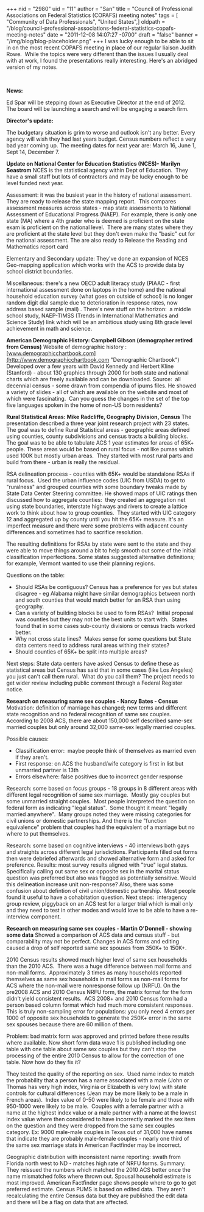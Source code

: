 +++
nid = "2980"
uid = "11"
author = "San"
title = "Council of Professional Associations on Federal Statistics (COPAFS) meeting notes"
tags = [ "Community of Data Professionals", "United States",]
oldpath = "/blog/council-professional-associations-federal-statistics-copafs-meeting-notes"
date = "2011-12-08 14:07:27 -0700"
draft = "false"
banner = "/img/blog/blog-placeholder.png"
+++
I was lucky enough to be able to sit in on the most recent COPAFS
meeting in place of our regular liaison Judith Rowe.  While the topics
were very different than the issues I usually deal with at work, I found
the presentations really interesting. Here's an abridged version of my
notes.

 

**News:**

Ed Spar will be stepping down as Executive Director at the end of 2012. 
The board will be launching a search and will be engaging a search
firm.

**Director's update:**

The budgetary situation is grim to worse and outlook isn't any better.
Every agency will wish they had last years budget. Census numbers
reflect a very bad year coming up. The meeting dates for next year are:
March 16, June 1, Sept 14, December 7.

**Update on National Center for Education Statistics (NCES)- Marilyn
Seastrom**
NCES is the statistical agency within Dept of Education.  They have a
small staff but lots of contractors and may be lucky enough to be level
funded next year.

Assessment: it was the busiest year in the history of national
assessment.  They are ready to release the state mapping report.  This
compares assessment measures across states - map state assessments to
National Assessment of Educational Progress (NAEP). For example, there
is only one state (MA) where a 4th grader who is deemed is proficient on
the state exam is proficient on the national level.  There are many
states where they are proficient at the state level but they don't even
make the "basic" cut for the national assessment. The are also ready
to Release the Reading and Mathematics report card


Elementary and Secondary update: They've done an expansion of NCES
Geo-mapping application which works with the ACS to provide data by
school district boundaries.


Miscellaneous: there's a new OECD adult literacy study (PIAAC - first
international assessment done on laptops in the home) and the national
household education survey (what goes on outside of school) is no longer
random digit dial sample due to deterioration in response rates, now
address based sample (mail) .
There's new stuff on the horizon:  a middle school study, NAEP-TIMSS
(Trends in International Mathematics and Science Study) link which will
be an ambitious study using 8th grade level achievement in math and
science.

**American Demographic History: Campbell Gibson (demographer retired
from Census)**
Website of demographic history :
[www.demographicchartbook.com](http://www.demographicchartbook.com "Demographic Chartbook")
Developed over a few years with David Kennedy and Herbert Kline
(Stanford) - about 130 graphics through 2000 for both state and national
charts which are freely available and can be downloaded.
Source:  all decennial census - some drawn from compendia of ipums
files.
He showed a variety of slides - all of which are available on the
website and most of which were fascinating.  Can you guess the changes
in the set of the top five languages spoken in the home of non-US born
residents?

**Rural Statistical Areas: Mike Radcliffe, Geography Division, Census**
The presentation described a three year joint research project with 23
states. The goal was to define Rural Statistical areas - geographic
areas defined using counties, county subdivisions and census tracts a
building blocks. The goal was to be able to tabulate ACS 1 year
estimates for areas of 65K+ people. These areas would be based on rural
focus - not like pumas which used 100K but mostly urban areas.  They
started with most rural parts and build from there - urban is really the
residual.


RSA delineation process - counties with 65K+ would be standalone RSAs if
rural focus.  Used the urban influence codes (UIC from USDA) to get to
"ruralness" and grouped counties with some boundary tweaks made by
State Data Center Steering committee. He showed maps of UIC ratings then
discussed how to aggregate counties:  they created an aggregation net
using state boundaries, interstate highways and rivers to create a
lattice work to think about how to group counties.  They started with
UIC category 12 and aggregated up by county until you hit the 65K+
measure. It's an imperfect measure and there were some problems with
adjacent county differences and sometimes had to sacrifice resolution.


The resulting definitions for RSAs by state were sent to the state and
they were able to move things around a bit to help smooth out some of
the initial classification imperfections. Some states suggested
alternative definitions; for example, Vermont wanted to use their
planning regions.


Questions on the table:

-   Should RSAs be contiguous? Census has a preference for yes but
    states disagree - eg Alabama might have similar demographics between
    north and south counties that would match better for an RSA than
    using geography.
-   Can a variety of building blocks be used to form RSAs?  Initial
    proposal was counties but they may not be the best units to start
    with.  States found that in some cases sub-county divisions or
    census tracts worked better.
-   Why not cross state lines?  Makes sense for some questions but State
    data centers need to address rural areas withing their states?
-   Should counties of 65K+ be split into multiple areas?

Next steps:
State data centers have asked Census to define these as statistical
areas but Census has said that in some cases (like Los Angeles) you just
can't call them rural.  What do you call them? The project needs to get
wider review including public comment through a Federal Register
notice.


**Research on measuring same sex couples - Nancy Bates - Census**
Motivation: definition of marriage has changed; new terms and different
state recognition and no federal recognition of same sex couples.
According to 2008 ACS, there are about 150,000 self described same-sex
married couples but only around 32,000 same-sex legally married couples.

Possible causes:

-   Classification error:  maybe people think of themselves as married
    even if they aren't.
-   First response: on ACS the husband/wife category is first in list
    but unmarried partner is 13th
-   Errors elsewhere: false positives due to incorrect gender response

Research: some based on focus groups - 18 groups in 8 different areas
with different legal recognition of same sex marriage.  Mostly gay
couples but some unmarried straight couples.  Most people interpreted
the question on federal form as indicating "legal status".  Some
thought it meant "legally married anywhere".  Many groups noted they
were missing categories for civil unions or domestic partnerships. And
there is the "function equivalence" problem that couples had the
equivalent of a marriage but no where to put themselves.


Research: some based on cognitive interviews - 40 interviews both gays
and straights across different legal jurisdictions. Participants filled
out forms then were debriefed afterwards and showed alternative form and
asked for preference.
Results: most survey results aligned with "true" legal status. 
Specifically calling out same sex or opposite sex in the marital status
question was preferred but also was flagged as potentially sensitive.
Would this delineation increase unit non-response? Also, there was some
confusion about defintion of civil union/domestic partnership.  Most
people found it useful to have a cohabitation question.
Next steps:  interagency group review, piggyback on an ACS test for a
larger trial which is mail only and they need to test in other modes and
would love to be able to have a re-interview component.

**Research on measuring same sex couples - Martin O'Donnell - showing
some data**
Showed a comparison of ACS data and census stuff - but comparability may
not be perfect.
Changes in ACS forms and editing caused a drop of self reported same sex
spouses from 350K+ to 150K+.

2010 Census results showed much higher level of same sex households than
the 2010 ACS.  There was a huge difference between mail forms and
non-mail forms.  Approximately 3 times as many households reported
themselves as same sex households in mail forms as non-mail forms for
ACS where the non-mail were nonresponse follow up (NRFU). On the pre2008
ACS and 2010 Census NRFU form, the matrix format for the form didn't
yield consistent results.  ACS 2008+ and 2010 Census form had a person
based column format which had much more consistent responses.  This is
truly non-sampling error for populations: you only need 4 errors per
1000 of opposite sex households to generate the 250K+ error in the same
sex spouses because there are 60 million of them.


Problem: bad matrix form was approved and printed before these results
where available. Now short form data wave 1 is published including one
table with one table about same sex couples but they can't stop the
processing of the entire 2010 Census to allow for the correction of one
table. Now how do they fix it?


They tested the quality of the reporting on sex.  Used name index to
match the probability that a person has a name associated with a male
(John or Thomas has very high index, Virginia or Elizabeth is very low)
with state controls for cultural differences (Jean may be more likely to
be a male in French areas).  Index value of 0-50 were likely to be
female and those with 950-1000 were likely to be male.  Couples with a
female partner with a name at the highest index value or a male partner
with a name at the lowest index value where then considered to have
incorrectly marked the sex item on the question and they were dropped
from the same sex couples category. Ex: 9000 male-male couples in Texas
out of 31,000 have names that indicate they are probably male-female
couples - nearly one third of the same sex marriage stats in American
Factfinder may be incorrect.  


Geographic distribution with inconsistent name reporting: swath from
Florida north west to ND - matches high rate of NRFU forms.
Summary: They reissued the numbers which matched the 2010 ACS better
once the name mismatched folks where thrown out. Spousal household
estimate is most improved. American Factfinder page shows people where
to go to get preferred estimate. Census PUMS is based on edited data. 
They aren't recalculating the entire Census data but they are published
the edit data and there will be a flag on data that are affected.

